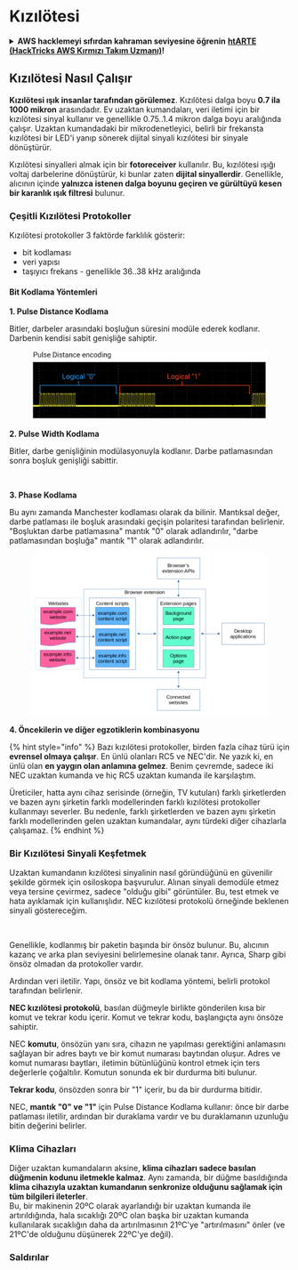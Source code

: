 # Kızılötesi

<details>

<summary><strong>AWS hacklemeyi sıfırdan kahraman seviyesine öğrenin</strong> <a href="https://training.hacktricks.xyz/courses/arte"><strong>htARTE (HackTricks AWS Kırmızı Takım Uzmanı)</strong></a><strong>!</strong></summary>

HackTricks'ı desteklemenin diğer yolları:

* Şirketinizi HackTricks'te **reklamınızı görmek** veya **HackTricks'i PDF olarak indirmek** için [**ABONELİK PLANLARINI**](https://github.com/sponsors/carlospolop) kontrol edin!
* [**Resmi PEASS & HackTricks ürünlerini**](https://peass.creator-spring.com) edinin
* Özel [**NFT'lerden**](https://opensea.io/collection/the-peass-family) oluşan koleksiyonumuz olan [**The PEASS Ailesi'ni**](https://opensea.io/collection/the-peass-family) keşfedin
* 💬 [**Discord grubuna**](https://discord.gg/hRep4RUj7f) veya [**telegram grubuna**](https://t.me/peass) **katılın** veya **Twitter** 🐦 [**@carlospolopm**](https://twitter.com/hacktricks_live)'u **takip edin**.
* **Hacking hilelerinizi** [**HackTricks**](https://github.com/carlospolop/hacktricks) ve [**HackTricks Cloud**](https://github.com/carlospolop/hacktricks-cloud) github depolarına **PR göndererek paylaşın**.

</details>

## Kızılötesi Nasıl Çalışır <a href="#how-the-infrared-port-works" id="how-the-infrared-port-works"></a>

**Kızılötesi ışık insanlar tarafından görülemez**. Kızılötesi dalga boyu **0.7 ila 1000 mikron** arasındadır. Ev uzaktan kumandaları, veri iletimi için bir kızılötesi sinyal kullanır ve genellikle 0.75..1.4 mikron dalga boyu aralığında çalışır. Uzaktan kumandadaki bir mikrodenetleyici, belirli bir frekansta kızılötesi bir LED'i yanıp sönerek dijital sinyali kızılötesi bir sinyale dönüştürür.

Kızılötesi sinyalleri almak için bir **fotoreceiver** kullanılır. Bu, kızılötesi ışığı voltaj darbelerine dönüştürür, ki bunlar zaten **dijital sinyallerdir**. Genellikle, alıcının içinde **yalnızca istenen dalga boyunu geçiren ve gürültüyü kesen bir karanlık ışık filtresi** bulunur.

### Çeşitli Kızılötesi Protokoller <a href="#variety-of-ir-protocols" id="variety-of-ir-protocols"></a>

Kızılötesi protokoller 3 faktörde farklılık gösterir:

* bit kodlaması
* veri yapısı
* taşıyıcı frekans - genellikle 36..38 kHz aralığında

#### Bit Kodlama Yöntemleri <a href="#bit-encoding-ways" id="bit-encoding-ways"></a>

**1. Pulse Distance Kodlama**

Bitler, darbeler arasındaki boşluğun süresini modüle ederek kodlanır. Darbenin kendisi sabit genişliğe sahiptir.

<figure><img src="../../.gitbook/assets/image (16).png" alt=""><figcaption></figcaption></figure>

**2. Pulse Width Kodlama**

Bitler, darbe genişliğinin modülasyonuyla kodlanır. Darbe patlamasından sonra boşluk genişliği sabittir.

<figure><img src="../../.gitbook/assets/image (29) (1).png" alt=""><figcaption></figcaption></figure>

**3. Phase Kodlama**

Bu aynı zamanda Manchester kodlaması olarak da bilinir. Mantıksal değer, darbe patlaması ile boşluk arasındaki geçişin polaritesi tarafından belirlenir. "Boşluktan darbe patlamasına" mantık "0" olarak adlandırılır, "darbe patlamasından boşluğa" mantık "1" olarak adlandırılır.

<figure><img src="../../.gitbook/assets/image (25).png" alt=""><figcaption></figcaption></figure>

**4. Öncekilerin ve diğer egzotiklerin kombinasyonu**

{% hint style="info" %}
Bazı kızılötesi protokoller, birden fazla cihaz türü için **evrensel olmaya çalışır**. En ünlü olanları RC5 ve NEC'dir. Ne yazık ki, en ünlü olan **en yaygın olan anlamına gelmez**. Benim çevremde, sadece iki NEC uzaktan kumanda ve hiç RC5 uzaktan kumanda ile karşılaştım.

Üreticiler, hatta aynı cihaz serisinde (örneğin, TV kutuları) farklı şirketlerden ve bazen aynı şirketin farklı modellerinden farklı kızılötesi protokoller kullanmayı severler. Bu nedenle, farklı şirketlerden ve bazen aynı şirketin farklı modellerinden gelen uzaktan kumandalar, aynı türdeki diğer cihazlarla çalışamaz.
{% endhint %}

### Bir Kızılötesi Sinyali Keşfetmek

Uzaktan kumandanın kızılötesi sinyalinin nasıl göründüğünü en güvenilir şekilde görmek için osiloskopa başvurulur. Alınan sinyali demodüle etmez veya tersine çevirmez, sadece "olduğu gibi" görüntüler. Bu, test etmek ve hata ayıklamak için kullanışlıdır. NEC kızılötesi protokolü örneğinde beklenen sinyali göstereceğim.

<figure><img src="../../.gitbook/assets/image (18) (2).png" alt=""><figcaption></figcaption></figure>

Genellikle, kodlanmış bir paketin başında bir önsöz bulunur. Bu, alıcının kazanç ve arka plan seviyesini belirlemesine olanak tanır. Ayrıca, Sharp gibi önsöz olmadan da protokoller vardır.

Ardından veri iletilir. Yapı, önsöz ve bit kodlama yöntemi, belirli protokol tarafından belirlenir.

**NEC kızılötesi protokolü**, basılan düğmeyle birlikte gönderilen kısa bir komut ve tekrar kodu içerir. Komut ve tekrar kodu, başlangıçta aynı önsöze sahiptir.

NEC **komutu**, önsözün yanı sıra, cihazın ne yapılması gerektiğini anlamasını sağlayan bir adres baytı ve bir komut numarası baytından oluşur. Adres ve komut numarası baytları, iletimin bütünlüğünü kontrol etmek için ters değerlerle çoğaltılır. Komutun sonunda ek bir durdurma biti bulunur.

**Tekrar kodu**, önsözden sonra bir "1" içerir, bu da bir durdurma bitidir.

NEC, **mantık "0" ve "1"** için Pulse Distance Kodlama kullanır: önce bir darbe patlaması iletilir, ardından bir duraklama vardır ve bu duraklamanın uzunluğu bitin değerini belirler.

### Klima Cihazları

Diğer uzaktan kumandaların aksine, **klima cihazları sadece basılan düğmenin kodunu iletmekle kalmaz**. Aynı zamanda, bir düğme basıldığında **klima cihazıyla uzaktan kumandanın senkronize olduğunu sağlamak için tüm bilgileri ileterler**.\
Bu, bir makinenin 20ºC olarak ayarlandığı bir uzaktan kumanda ile artırıldığında, hala sıcaklığı 20ºC olan başka bir uzaktan kumanda kullanılarak sıcaklığın daha da artırılmasının 21ºC'ye "artırılmasını" önler (ve 21ºC'de olduğunu düşünerek 22ºC'ye değil).

### Saldırılar
